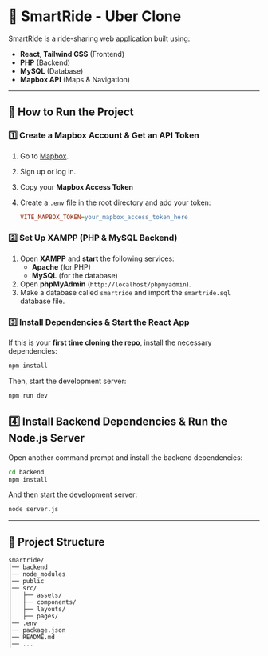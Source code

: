 # 🚗 SmartRide - Uber Clone

SmartRide is a ride-sharing web application built using:

- **React, Tailwind CSS** (Frontend)
- **PHP** (Backend)
- **MySQL** (Database)
- **Mapbox API** (Maps & Navigation)

---

## 🚀 How to Run the Project

### 1️⃣ Create a Mapbox Account & Get an API Token

1. Go to [Mapbox](https://www.mapbox.com).
2. Sign up or log in.
3. Copy your **Mapbox Access Token**
4. Create a `.env` file in the root directory and add your token:

   ```ini
   VITE_MAPBOX_TOKEN=your_mapbox_access_token_here
   ```

### 2️⃣ Set Up XAMPP (PHP & MySQL Backend)

1. Open **XAMPP** and **start** the following services:
   - **Apache** (for PHP)
   - **MySQL** (for the database)
2. Open **phpMyAdmin** (`http://localhost/phpmyadmin`).
3. Make a database called `smartride` and import the `smartride.sql` database file.

### 3️⃣ Install Dependencies & Start the React App

If this is your **first time cloning the repo**, install the necessary dependencies:

```sh
npm install
```

Then, start the development server:

```sh
npm run dev
```

## 4️⃣ Install Backend Dependencies & Run the Node.js Server

Open another command prompt and install the backend dependencies:

```sh
cd backend
npm install
```

And then start the development server:

```sh
node server.js
```

---

## 📌 Project Structure

```
smartride/
│── backend
│── node_modules
│── public
│── src/
│   ├── assets/
│   ├── components/
│   ├── layouts/
│   ├── pages/
│── .env
│── package.json
│── README.md
│── ...
```
